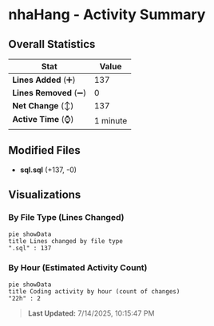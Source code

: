 # nhaHang - Activity Summary 

## Overall Statistics

| Stat                   | Value                                                             |
| ---------------------- | ----------------------------------------------------------------- |
| **Lines Added** (➕)   | 137                                          |
| **Lines Removed** (➖) | 0                                        |
| **Net Change** (↕)    | 137                |
| **Active Time** (⌚)   | 1 minute |


## Modified Files
- **sql.sql** (+137, -0)

## Visualizations

### By File Type (Lines Changed)

```mermaid
pie showData
title Lines changed by file type
".sql" : 137
```

### By Hour (Estimated Activity Count)

```mermaid
pie showData
title Coding activity by hour (count of changes)
"22h" : 2
```


> **Last Updated:** 7/14/2025, 10:15:47 PM